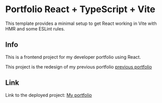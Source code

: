 # Portfolio React + TypeScript + Vite

This template provides a minimal setup to get React working in Vite with HMR and some ESLint rules.

## Info

This is a frontend project for my developer portfolio using React.

This project is the redesign of my previous portfolio [previous portfolio](https://github.com/MaxLeblc/portfolio)

## Link

Link to the deployed project: [My portfolio](https://maxime-leblanc.com)
